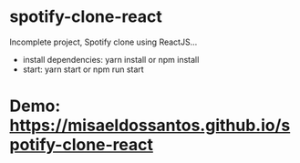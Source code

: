 # spotify-clone-react

Incomplete project, Spotify clone using ReactJS...

- install dependencies: yarn install or npm install
- start: yarn start or npm run start

# Demo: https://misaeldossantos.github.io/spotify-clone-react
